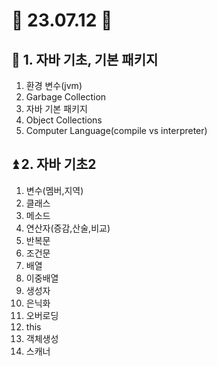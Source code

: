# 👋 23.07.12 👋

## 🔰 1. 자바 기초, 기본 패키지
  1. 환경 변수(jvm)
  2. Garbage Collection
  3. 자바 기본 패키지
  4. Object Collections
  5. Computer Language(compile vs interpreter)

     
## ⏫ 2. 자바 기초2
  1. 변수(멤버,지역)
  2. 클래스
  3. 메소드
  4. 연산자(증감,산술,비교)
  5. 반복문
  6. 조건문
  7. 배열
  8. 이중배열
  9. 생성자
  10. 은닉화
  11. 오버로딩
  12. this
  13. 객체생성
  14. 스캐너
